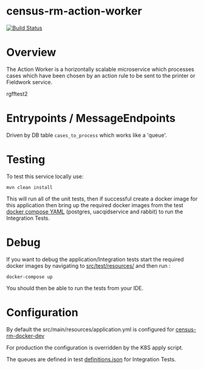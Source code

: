 # census-rm-action-worker
[![Build Status](https://api.travis-ci.com/ONSdigital/census-rm-action-worker.svg?branch=master)](https://travis-ci.com/ONSdigital/census-rm-action-worker)

# Overview
The Action Worker is a horizontally scalable microservice which processes cases which have been chosen by an action rule to be sent to the printer or Fieldwork service.

rgfftest2


#  Entrypoints / MessageEndpoints
Driven by DB table `cases_to_process` which works like a 'queue'.

# Testing

To test this service locally use:

```shell-script
mvn clean install
```   
This will run all of the unit tests, then if successful create a docker image for this application 
then bring up the required docker images from the test [docker compose YAML](src/test/resources/docker-compose.yml) (postgres, uacqidservice and rabbit)
to run the Integration Tests.

# Debug    
 If you want to debug the application/Integration tests start the required docker images by navigating 
 to [src/test/resources/](src/test/resources/) and then run :
 
```shell-script
docker-compose up
```

You should then be able to run the tests from your IDE.

# Configuration
By default the src/main/resources/application.yml is configured for 
[census-rm-docker-dev](https://github.com/ONSdigital/census-rm-docker-dev)

For production the configuration is overridden by the K8S apply script.

The queues are defined in test [definitions.json](src/test/resources/definitions.json) for Integration Tests.

